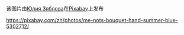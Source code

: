 该图片由<a href="https://pixabay.com/zh/users/FoYu-2401634/?utm_source=link-attribution&amp;utm_medium=referral&amp;utm_campaign=image&amp;utm_content=5302712">Юлия Зяблова</a>在<a href="https://pixabay.com/zh/?utm_source=link-attribution&amp;utm_medium=referral&amp;utm_campaign=image&amp;utm_content=5302712">Pixabay</a>上发布

https://pixabay.com/zh/photos/me-nots-bouquet-hand-summer-blue-5302712/